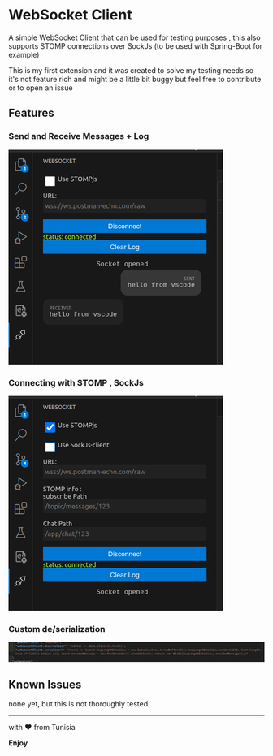 # WebSocket Client

A simple WebSocket Client that can be used for testing purposes , this also supports STOMP connections over SockJs (to be used with Spring-Boot for example)

This is my first extension and it was created to solve my testing needs so it's not feature rich and might be a little bit buggy but feel free to contribute or to open an issue

## Features

### Send and Receive Messages + Log

![feature X](images/img4.png)

### Connecting with STOMP , SockJs

![feature X](images/img1.png)

### Custom de/serialization

![!feature X](images/img5.png)

## Known Issues

none yet, but this is not thoroughly tested

---

with ♥ from Tunisia

**Enjoy**
